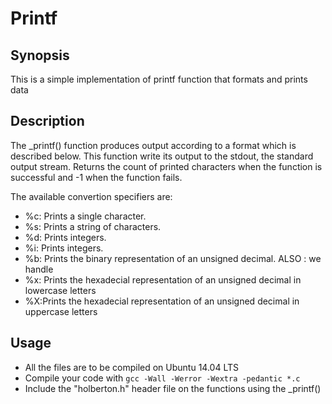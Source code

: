 # Printf

## Synopsis
This is a simple implementation of printf function that formats and prints data

## Description
The _printf() function produces output according to a format which is described
below. This function write its output to the stdout, the standard output stream. Returns the count of printed characters when the function is successful and -1 when the function fails.

The available convertion specifiers are:
+ %c: Prints a single character.
+ %s: Prints a string of characters.
+ %d: Prints integers.
+ %i: Prints integers.
+ %b: Prints the binary representation of an unsigned decimal.
ALSO : we handle 
+ %x: Prints the hexadecial representation of an unsigned decimal in lowercase letters
+ %X:Prints the hexadecial representation of an unsigned decimal in uppercase letters

## Usage
+ All the files are to be compiled on Ubuntu 14.04 LTS
+ Compile your code with `gcc -Wall -Werror -Wextra -pedantic *.c`
+ Include the "holberton.h" header file on the functions using the _printf()
